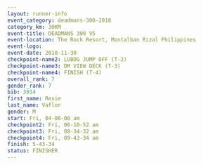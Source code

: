 ```yaml
---
layout: runner-info 
event_category: deadmans-300-2018 
category_km: 30KM 
event-title: DEADMANS 300 V5 
event-location: The Rock Resort, Montalban Rizal Philippines 
event-logo: 
event-date: 2018-11-30 
checkpoint-name2: LUBOG JUMP OFF (T-2) 
checkpoint-name3: DM VIEW DECK (T-3) 
checkpoint-name4: FINISH (T-4) 
overall_rank: 7
gender_rank: 7
bib: 3014
first_name: Rexie
last_name: Vaflor
gender: M
start: Fri, 04-00-00 am
checkpoint2: Fri, 06-10-52 am
checkpoint3: Fri, 08-34-32 am
checkpoint4: Fri, 09-43-34 am
finish: 5-43-34
status: FINISHER
---
```

